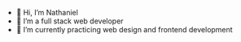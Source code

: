 - 👋 Hi, I’m Nathaniel
- 👀 I’m a full stack web developer
- 🌱 I’m currently practicing web design and frontend development

<!---
Nathan1434/Nathan1434 is a ✨ special ✨ repository because its `README.md` (this file) appears on your GitHub profile.
You can click the Preview link to take a look at your changes.
--->
